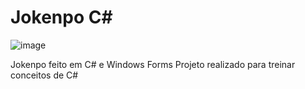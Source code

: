# Jokenpo C#

![image](https://github.com/Rafael-FerreiraM/JokenpoC-/assets/101290871/1f17fbf9-4258-4b06-be15-a25e09cd4930)

Jokenpo feito em C# e Windows Forms
Projeto realizado para treinar conceitos de C#




